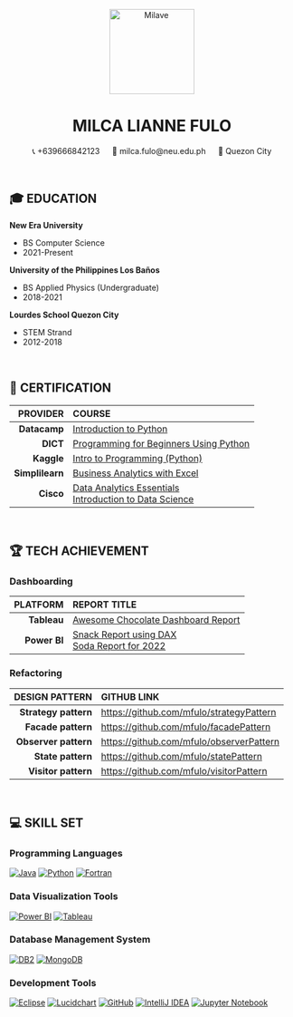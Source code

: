 <p align="center"> 
  <img align="center" alt="Milave" width="150" src="https://github.com/mfulo/mfulo/assets/142382665/80b14cce-1659-4814-85bb-0e1e53ffc493">
</p>

<h1 align="center">MILCA LIANNE FULO </h1>
<!-- Contact Details here. -->
<p align="center">
  📞 +639666842123 &emsp; 📩 milca.fulo@neu.edu.ph &emsp; 📌 Quezon City
</p>

<br>

## 🎓 EDUCATION

**New Era University**
- BS Computer Science
- 2021-Present

**University of the Philippines Los Baños**
- BS Applied Physics (Undergraduate)
- 2018-2021

**Lourdes School Quezon City**
- STEM Strand
- 2012-2018

<br>

## 📜 CERTIFICATION
  
|         **PROVIDER**       |                  **COURSE**                |
|---------------------------:|:-------------------------------------------|
| **Datacamp**               | [Introduction to Python](https://www.datacamp.com/completed/statement-of-accomplishment/course/c085179bad28306ea1277d7e00fc48c0e4711c35) |
| **DICT**                   | [Programming for Beginners Using Python]() |
| **Kaggle**                 | [Intro to Programming (Python)](https://www.kaggle.com/learn/certification/milcafulo/intro-to-programming) |
| **Simplilearn**            | [Business Analytics with Excel]() |
| **Cisco**                  | [Data Analytics Essentials](https://www.credly.com/badges/409720e2-4ff5-4e45-a0a5-f9e3f6e484bb/public_url)<br>[Introduction to Data Science](https://www.credly.com/badges/ac12eadf-0b3e-446d-a0ff-53a53ee37e16/public_url) |

<br>

## 🏆 TECH ACHIEVEMENT

### Dashboarding
|        **PLATFORM**        |             **REPORT TITLE**                |
|---------------------------:|:--------------------------------------------|
| **Tableau**                | [Awesome Chocolate Dashboard Report](https://public.tableau.com/app/profile/milca.fulo/viz/AwesomeChocolateDashboardReport_17156819785960/Dashboard1)          |
| **Power BI**               | [Snack Report using DAX](https://app.powerbi.com/view?r=eyJrIjoiMDdlYWM0OWUtNDQ4MS00NWY0LTk1MDItZjAxOTQ5NDM4ZjFlIiwidCI6IjUwZGQ1NjhmLTYwNTMtNDJkOC04NTEzLTk1NmU3N2RhZDY3NyIsImMiOjEwfQ%3D%3D) <br> [Soda Report for 2022](https://app.powerbi.com/view?r=eyJrIjoiYjc1ZDA0MzctZWI5ZC00ODcwLWIwZTAtNmY5MjU5YzU5ZDE5IiwidCI6IjUwZGQ1NjhmLTYwNTMtNDJkOC04NTEzLTk1NmU3N2RhZDY3NyIsImMiOjEwfQ%3D%3D)          |

### Refactoring 
|        **DESIGN PATTERN**        |             **GITHUB LINK**                |
|---------------------------:|:------------------------------------------|
| **Strategy pattern**       | https://github.com/mfulo/strategyPattern  |
| **Facade pattern**         | https://github.com/mfulo/facadePattern    |
| **Observer pattern**       | https://github.com/mfulo/observerPattern  |
| **State pattern**          | https://github.com/mfulo/statePattern     |
| **Visitor pattern**        | https://github.com/mfulo/visitorPattern   |

<br>

## 💻 SKILL SET
### Programming Languages
[![Java](https://img.shields.io/badge/java-%23A36F40.svg?style=for-the-badge&logo=openjdk&logoColor=white)](https://www.oracle.com/java/)
[![Python](https://img.shields.io/badge/python-%23A8A0C0.svg?style=for-the-badge&logo=python&logoColor=white)](https://www.python.org/)
[![Fortran](https://img.shields.io/badge/Fortran-%23A1859F.svg?style=for-the-badge&logo=fortran&logoColor=white)](https://fortran-lang.org/)


### Data Visualization Tools
[![Power BI](https://img.shields.io/badge/power_bi-%23F4D03F.svg?style=for-the-badge&logo=powerbi&logoColor=black)](https://powerbi.microsoft.com/)
[![Tableau](https://img.shields.io/badge/Tableau-%23E88E4A.svg?style=for-the-badge&logo=Tableau&logoColor=white)](https://www.tableau.com/)


### Database Management System
[![DB2](https://img.shields.io/badge/DB2-%23005D9C.svg?style=for-the-badge&logo=IBM&logoColor=white)](https://www.ibm.com/analytics/db2)
[![MongoDB](https://img.shields.io/badge/MongoDB-%23A4C639.svg?style=for-the-badge&logo=mongodb&logoColor=white)](https://www.mongodb.com/)


### Development Tools
[![Eclipse](https://img.shields.io/badge/Eclipse-%23A68DBB.svg?style=for-the-badge&logo=eclipse&logoColor=white)](https://www.eclipse.org/)
[![Lucidchart](https://img.shields.io/badge/Lucidchart-%23F6B93B.svg?style=for-the-badge&logo=Lucidchart&logoColor=white)](https://www.lucidchart.com/)
[![GitHub](https://img.shields.io/badge/GitHub-%23A58AC7.svg?style=for-the-badge&logo=github&logoColor=white)](https://github.com/)
[![IntelliJ IDEA](https://img.shields.io/badge/IntelliJ%20IDEA-%236E6E6E.svg?style=for-the-badge&logo=intellij%20idea&logoColor=white)](https://www.jetbrains.com/idea/)
[![Jupyter Notebook](https://img.shields.io/badge/Jupyter-%23F47920.svg?style=for-the-badge&logo=jupyter&logoColor=white)](https://jupyter.org/)
